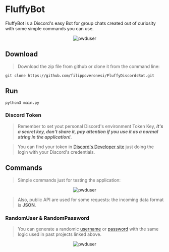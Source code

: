 # FluffyBot
FluffyBot is a Discord's easy Bot for group chats created out of curiosity with some simple commands you can use. 

<p align="center">
  <img src="https://github.com/filippoveronesi/FluffyDiscordsBot/blob/main/img/online.png" alt="pwduser"/>
</p>


## Download 
> Download the zip file from github or clone it from the command line:

```
git clone https://github.com/filippoveronesi/FluffyDiscordsBot.git
```

## Run
```
python3 main.py
```
### Discord Token
> Remember to set yout personal Discord's environment Token Key, **_it's a secret key, don't share it, pay attention if you use it as a normal string in the application!_**.

> You can find your token in [Discord's Developer site](https://discord.com/developers/applications) just doing the login with your Discord's credentials.

## Commands
> Simple commands just for testing the application:
<p align="center">
  <img src="https://github.com/filippoveronesi/FluffyDiscordsBot/blob/main/img/commands.png" alt="pwduser"/>
</p>

> Also, public API are used for some requests: the incoming data format is **JSON**.



### RandomUser & RandomPassword
> You can generate a randomic [username](https://github.com/filippoveronesi/random_usernames_generator) or [password](https://github.com/filippoveronesi/random_passwords_generator) with the same logic used in past projects linked above.
<p align="center">
  <img src="https://github.com/filippoveronesi/FluffyDiscordsBot/blob/main/img/pwduser.jpg" alt="pwduser"/>
</p>
